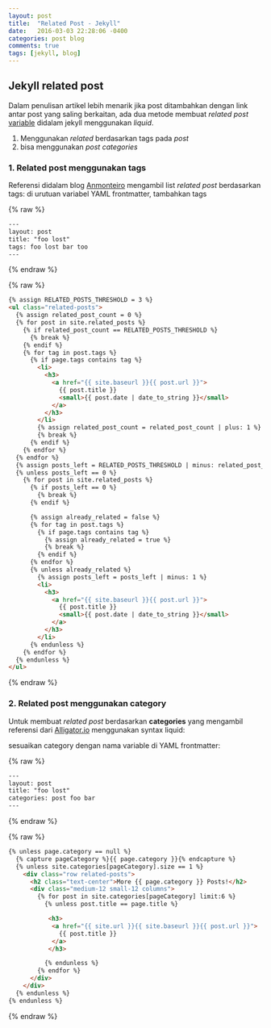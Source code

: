```yaml
---
layout: post
title:  "Related Post - Jekyll"
date:   2016-03-03 22:28:06 -0400
categories: post blog
comments: true
tags: [jekyll, blog]
---
```

## Jekyll related post

Dalam penulisan artikel lebih menarik jika post ditambahkan dengan link antar post yang saling berkaitan, ada dua metode membuat *related post* [variable](https://jekyllrb.com/docs/variables/) didalam jekyll menggunakan *liquid*.

1. Menggunakan *related* berdasarkan tags pada *post*
2. bisa menggunakan *post categories*

### 1. Related post menggunakan **tags**

Referensi didalam blog [Anmonteiro](https://anmonteiro.com/2015/08/jekyll-related-posts-revamped/) mengambil list *related post* berdasarkan tags:
di urutuan variabel YAML frontmatter, tambahkan tags

{% raw %}
~~~html
---
layout: post
title: "foo lost"
tags: foo lost bar too
---
~~~
{% endraw %}


{% raw %}
~~~html
{% assign RELATED_POSTS_THRESHOLD = 3 %}
<ul class="related-posts">
  {% assign related_post_count = 0 %}
  {% for post in site.related_posts %}
    {% if related_post_count == RELATED_POSTS_THRESHOLD %}
      {% break %}
    {% endif %}
    {% for tag in post.tags %}
      {% if page.tags contains tag %}
        <li>
          <h3>
            <a href="{{ site.baseurl }}{{ post.url }}">
              {{ post.title }}
              <small>{{ post.date | date_to_string }}</small>
            </a>
          </h3>
        </li>
        {% assign related_post_count = related_post_count | plus: 1 %}
        {% break %}
      {% endif %}
    {% endfor %}
  {% endfor %}
  {% assign posts_left = RELATED_POSTS_THRESHOLD | minus: related_post_count %}
  {% unless posts_left == 0 %}
    {% for post in site.related_posts %}
      {% if posts_left == 0 %}
        {% break %}
      {% endif %}

      {% assign already_related = false %}
      {% for tag in post.tags %}
        {% if page.tags contains tag %}
          {% assign already_related = true %}
          {% break %}
        {% endif %}
      {% endfor %}
      {% unless already_related %}
        {% assign posts_left = posts_left | minus: 1 %}
        <li>
          <h3>
            <a href="{{ site.baseurl }}{{ post.url }}">
              {{ post.title }}
              <small>{{ post.date | date_to_string }}</small>
            </a>
          </h3>
        </li>
      {% endunless %}
    {% endfor %}
  {% endunless %}
</ul>
~~~
{% endraw %}

### 2. Related post menggunakan category

Untuk membuat *related post* berdasarkan **categories** yang mengambil referensi dari [Alligator.io](https://alligator.io/jekyll/related-posts-in-jekyll/#fnref:1) menggunakan syntax liquid:

sesuaikan category dengan nama variable di YAML frontmatter:

{% raw %}
~~~html
---
layout: post
title: "foo lost"
categories: post foo bar
---
~~~
{% endraw %}

{% raw %}
~~~html
{% unless page.category == null %}
  {% capture pageCategory %}{{ page.category }}{% endcapture %}
  {% unless site.categories[pageCategory].size == 1 %}
    <div class="row related-posts">
      <h2 class="text-center">More {{ page.category }} Posts!</h2>
      <div class="medium-12 small-12 columns">
        {% for post in site.categories[pageCategory] limit:6 %}
          {% unless post.title == page.title %}

           <h3>
            <a href="{{ site.url }}{{ site.baseurl }}{{ post.url }}">
              {{ post.title }}
            </a>
           </h3>

          {% endunless %}
        {% endfor %}
      </div>
    </div>
  {% endunless %}
{% endunless %}
~~~
{% endraw %}